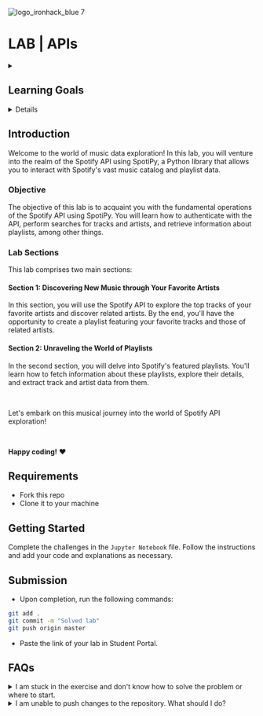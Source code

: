![logo_ironhack_blue 7](https://user-images.githubusercontent.com/23629340/40541063-a07a0a8a-601a-11e8-91b5-2f13e4e6b441.png)

# LAB | APIs
<details>
  <summary>
   <h2>Learning Goals</h2>
  </summary>

  This lab allows you to practice and apply the concepts and techniques taught in class. 

  Upon completion of this lab, you will be able to:
  
- Use Python libraries such as requests to extract data from APIs, and convert extracted data into a suitable data structure.

  <br>
  <hr> 

</details>

<details>

</details>


## Introduction

Welcome to the world of music data exploration! In this lab, you will venture into the realm of the Spotify API using SpotiPy, a Python library that allows you to interact with Spotify's vast music catalog and playlist data.

### **Objective**

The objective of this lab is to acquaint you with the fundamental operations of the Spotify API using SpotiPy. You will learn how to authenticate with the API, perform searches for tracks and artists, and retrieve information about playlists, among other things.

### **Lab Sections**

This lab comprises two main sections:

#### **Section 1: Discovering New Music through Your Favorite Artists**

In this section, you will use the Spotify API to explore the top tracks of your favorite artists and discover related artists. By the end, you'll have the opportunity to create a playlist featuring your favorite tracks and those of related artists.

#### **Section 2: Unraveling the World of Playlists**

In the second section, you will delve into Spotify's featured playlists. You'll learn how to fetch information about these playlists, explore their details, and extract track and artist data from them.

<br>

Let's embark on this musical journey into the world of Spotify API exploration!

<br>

**Happy coding!** :heart:


## Requirements

- Fork this repo
- Clone it to your machine

## Getting Started

Complete the challenges in the `Jupyter Notebook` file. Follow the instructions and add your code and explanations as necessary.

## Submission

- Upon completion, run the following commands:

```bash
git add .
git commit -m "Solved lab"
git push origin master
```

- Paste the link of your lab in Student Portal.


## FAQs
<details>
  <summary>I am stuck in the exercise and don't know how to solve the problem or where to start.</summary>
  <br>

  If you are stuck in your code and don't know how to solve the problem or where to start, you should take a step back and try to form a clear question about the specific issue you are facing. This will help you narrow down the problem and come up with potential solutions.


  For example, is it a concept that you don't understand, or are you receiving an error message that you don't know how to fix? It is usually helpful to try to state the problem as clearly as possible, including any error messages you are receiving. This can help you communicate the issue to others and potentially get help from classmates or online resources. 


  Once you have a clear understanding of the problem, you will be able to start working toward the solution.

  [Back to top](#faqs)

</details>


<details>
  <summary>I am unable to push changes to the repository. What should I do?</summary>
  <br>

There are a couple of possible reasons why you may be unable to *push* changes to a Git repository:

1. **You have not committed your changes:** Before you can push your changes to the repository, you need to commit them using the `git commit` command. Make sure you have committed your changes and try pushing again. To do this, run the following terminal commands from the project folder:
  ```bash
  git add .
  git commit -m "Your commit message"
  git push
  ```
2. **You do not have permission to push to the repository:** If you have cloned the repository directly from the main Ironhack repository without making a *Fork* first, you do not have write access to the repository.
To check which remote repository you have cloned, run the following terminal command from the project folder:
  ```bash
  git remote -v
  ```
If the link shown is the same as the main Ironhack repository, you will need to fork the repository to your GitHub account first and then clone your fork to your local machine to be able to push the changes.

**Note**: You should make a copy of your local code to avoid losing it in the process.

  [Back to top](#faqs)

</details>


